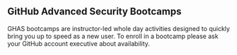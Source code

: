 ## GitHub Advanced Security Bootcamps

GHAS bootcamps are instructor-led whole day activities designed to quickly bring you up to speed as a new user. To enroll in a bootcamp please ask your GitHub account executive about availability.
